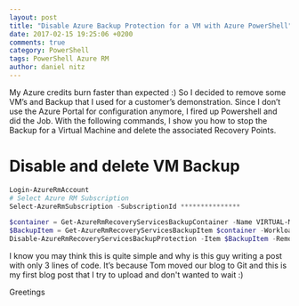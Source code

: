 ```yaml
---
layout: post
title: "Disable Azure Backup Protection for a VM with Azure PowerShell"
date: 2017-02-15 19:25:06 +0200
comments: true
category: PowerShell
tags: PowerShell Azure RM
author: daniel nitz
---
```


My Azure credits burn faster than expected :) So I decided to remove some VM’s and Backup that I used for a customer’s demonstration. Since I don’t use the Azure Portal for configuration anymore, I fired up Powershell and did the Job. With the following commands, I show you how to stop the Backup for a Virtual Machine and delete the associated Recovery Points.

<!-- more -->

# Disable and delete VM Backup

```powershell
Login-AzureRmAccount
# Select Azure RM Subscription
Select-AzureRmSubscription -SubscriptionId ***************

$container = Get-AzureRmRecoveryServicesBackupContainer -Name VIRTUAL-MACHINE-NAME  -ContainerType AzureVM
$BackupItem = Get-AzureRmRecoveryServicesBackupItem $container -WorkloadType AzureVM 
Disable-AzureRmRecoveryServicesBackupProtection -Item $BackupItem -RemoveRecoveryPoints
```

I know you may think this is quite simple and why is this guy writing a post with only 3 lines of code.  It’s because Tom moved our blog to Git and this is my first blog post that I try to upload and don't wanted to wait :)

Greetings

